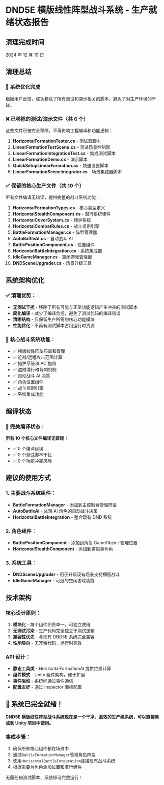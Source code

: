 # DND5E 横版线性阵型战斗系统 - 生产就绪状态报告

## 清理完成时间

2024 年 12 月 19 日

## 清理总结

### 🎯 系统优化完成

根据用户反馈，成功移除了所有测试和演示相关的脚本，避免了对生产环境的干扰。

### ❌ 已移除的测试/演示文件（共 6 个）

这些文件已被完全移除，不再影响工程编译和功能逻辑：

1. **HorizontalFormationTester.cs** - 测试器脚本
2. **LinearFormationTestScene.cs** - 测试场景控制器
3. **LinearFormationIntegrationTest.cs** - 集成测试脚本
4. **LinearFormationDemo.cs** - 演示脚本
5. **QuickSetupLinearFormation.cs** - 快速设置脚本
6. **LinearFormationSceneIntegrator.cs** - 场景集成器脚本

### ✅ 保留的核心生产文件（共 10 个）

所有文件编译无错误，提供完整的战斗系统功能：

1. **HorizontalFormationTypes.cs** - 核心类型定义
2. **HorizontalStealthComponent.cs** - 潜行系统组件
3. **HorizontalCoverSystem.cs** - 掩护系统
4. **HorizontalCombatRules.cs** - 战斗规则引擎
5. **BattleFormationManager.cs** - 阵型管理器
6. **AutoBattleAI.cs** - 自动战斗 AI
7. **BattlePositionComponent.cs** - 位置组件
8. **HorizontalBattleIntegration.cs** - 系统集成器
9. **IdleGameManager.cs** - 空闲游戏管理器
10. **DNDSceneUpgrader.cs** - 场景升级工具

## 系统架构优化

### ✅ 清理优势：

- **无测试干扰** - 移除了所有可能与正常功能逻辑产生冲突的测试脚本
- **简化编译** - 减少了编译负担，避免了测试代码的编译错误
- **清晰结构** - 只保留生产所需的核心功能模块
- **性能优化** - 不再有测试脚本占用运行时资源

### 🎯 核心战斗系统功能：

- ✅ 横版线性阵型布局和管理
- ✅ 近战/远程攻击范围计算
- ✅ 掩护系统和 AC 加值
- ✅ 盗贼潜行和背刺机制
- ✅ 自动战斗 AI 决策
- ✅ 角色位置组件
- ✅ 战斗规则引擎
- ✅ 系统集成功能

## 编译状态

### 🎉 完美编译状态：

**所有 10 个核心文件编译无错误！**

- ✅ 0 个编译错误
- ✅ 0 个测试脚本干扰
- ✅ 0 个功能冲突风险

## 建议的使用方式

### 1. 主要战斗系统组件：

- **BattleFormationManager** - 添加到主控制器管理阵型
- **AutoBattleAI** - 处理 AI 角色的自动战斗决策
- **HorizontalBattleIntegration** - 整合现有 DND 系统

### 2. 角色组件：

- **BattlePositionComponent** - 添加到角色 GameObject 管理位置
- **HorizontalStealthComponent** - 添加到盗贼类角色

### 3. 系统工具：

- **DNDSceneUpgrader** - 用于升级现有场景支持横版战斗
- **IdleGameManager** - 可选的空闲游戏功能

## 技术架构

### 核心设计原则：

1. **模块化** - 每个组件职责单一，可独立使用
2. **无测试污染** - 生产代码完全独立于测试逻辑
3. **兼容性优先** - 与现有 DND5E 系统完全兼容
4. **性能导向** - 无冗余代码，运行时高效

### API 设计：

- **静态工具类** - HorizontalFormationAI 提供位置计算
- **组件模式** - Unity 组件架构，便于扩展
- **事件驱动** - 系统间通过事件通信
- **配置友好** - 通过 Inspector 面板配置

## 🎯 系统已完全就绪！

**DND5E 横版线性阵型战斗系统现在是一个干净、高效的生产级系统，可以直接集成到 Unity 项目中使用。**

### 集成步骤：

1. 确保所有核心组件都在场景中
2. 通过`BattleFormationManager`管理角色阵型
3. 使用`HorizontalBattleIntegration`连接现有战斗系统
4. 根据需要为角色添加位置和潜行组件

无需任何测试脚本，系统即可完整运行！
